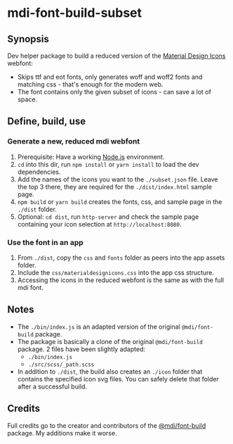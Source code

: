 # mdi-font-build-subset

## Synopsis

Dev helper package to build a reduced version of the [Material Design Icons](https://materialdesignicons.com/) webfont:
* Skips ttf and eot fonts, only generates woff and woff2 fonts and matching css - that's enough for the modern web. 
* The font contains only the given subset of icons - can save a lot of space.

## Define, build, use

### Generate a new, reduced mdi webfont
1. Prerequisite: Have a working [Node.js](https://nodejs.org/) environment. 
1. `cd` into this dir, run `npm install` or `yarn install` to load the dev dependencies.
1. Add the names of the icons you want to the `./subset.json` file. Leave the top 3 there, they are required for the `./dist/index.html` sample page.
1. `npm build` or `yarn build` creates the fonts, css, and sample page in the `./dist` folder. 
1. Optional: `cd dist`, run `http-server` and check the sample page containing your icon selection at `http://localhost:8080`.

### Use the font in an app
1. From `./dist`, copy the `css` and `fonts` folder as peers into the app assets folder.
1. Include the `css/materialdesignicons.css` into the app css structure.
1. Accessing the icons in the reduced webfont is the same as with the full mdi font.

## Notes
* The `./bin/index.js` is an adapted version of the original `@mdi/font-build` package.
* The package is basically a clone of the original `@mdi/font-build` package. 2 files have been slightly adapted:
  * `./bin/index.js`
  * `./src/scss/_path.scss`
* In addition to `./dist`, the build also creates an `./icon` folder that contains the specified icon svg files. You can safely delete that folder after a successful build.

## Credits
Full credits go to the creator and contributors of the [@mdi/font-build](https://www.npmjs.com/package/@mdi/font-build) package. My additions make it worse.
